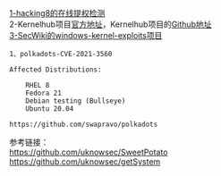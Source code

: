 [1-hacking8的在线提权检测](https://i.hacking8.com/tiquan/)  
2-Kernelhub项目[官方地址](http://kernelhub.ascotbe.com/)，Kernelhub项目的[Github地址](https://github.com/Ascotbe/Kernelhub)  
[3-SecWiki的windows-kernel-exploits项目](https://github.com/SecWiki/windows-kernel-exploits)  

```
1、polkadots-CVE-2021-3560

Affected Distributions:

    RHEL 8
    Fedora 21
    Debian testing (Bullseye)
    Ubuntu 20.04

https://github.com/swapravo/polkadots
```

参考链接：  
https://github.com/uknowsec/SweetPotato  
https://github.com/uknowsec/getSystem
